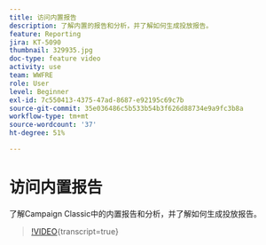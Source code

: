 ```yaml
---
title: 访问内置报告
description: 了解内置的报告和分析，并了解如何生成投放报告。
feature: Reporting
jira: KT-5090
thumbnail: 329935.jpg
doc-type: feature video
activity: use
team: WWFRE
role: User
level: Beginner
exl-id: 7c550413-4375-47ad-8687-e92195c69c7b
source-git-commit: 35e036486c5b533b54b3f626d88734e9a9fc3b8a
workflow-type: tm+mt
source-wordcount: '37'
ht-degree: 51%

---
```


# 访问内置报告

了解Campaign Classic中的内置报告和分析，并了解如何生成投放报告。

>[!VIDEO](https://video.tv.adobe.com/v/329935?quality=12&learn=on){transcript=true}
